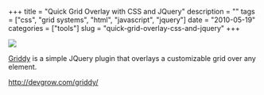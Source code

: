 +++
title = "Quick Grid Overlay with CSS and JQuery"
description = ""
tags = ["css", "grid systems", "html", "javascript", "jquery"]
date = "2010-05-19"
categories = ["tools"]
slug = "quick-grid-overlay-css-and-jquery"
+++


<div class="tool-screenshot mb1"><a href="http://devgrow.com/griddy/"><img id="bluga-thumbnail-2751" class="bluga-thumbnail custom" src="http://media.konigi.com/bluga/
wt52304326a7297_custom.jpg"/></a></div><p><a href="http://devgrow.com/griddy/">Griddy</a> is a simple JQuery plugin that overlays a customizable grid over any element.</p>

  
<p><a href="http://devgrow.com/griddy/">http://devgrow.com/griddy/</a></p>
      

